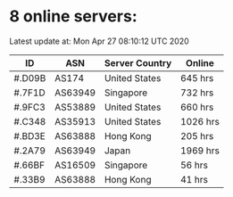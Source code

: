 # 8 online servers:

Latest update at: Mon Apr 27 08:10:12 UTC 2020

| ID | ASN | Server Country | Online |
| -- | --- | -------------- | ------ |
| #.D09B | AS174 | United States | 645 hrs |
| #.7F1D | AS63949 | Singapore | 732 hrs |
| #.9FC3 | AS53889 | United States | 660 hrs |
| #.C348 | AS35913 | United States | 1026 hrs |
| #.BD3E | AS63888 | Hong Kong | 205 hrs |
| #.2A79 | AS63949 | Japan | 1969 hrs |
| #.66BF | AS16509 | Singapore | 56 hrs |
| #.33B9 | AS63888 | Hong Kong | 41 hrs |

